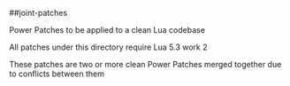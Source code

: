 ##joint-patches

Power Patches to be applied to a clean Lua codebase

All patches under this directory require Lua 5.3 work 2

These patches are two or more clean Power Patches merged together due to conflicts between them

